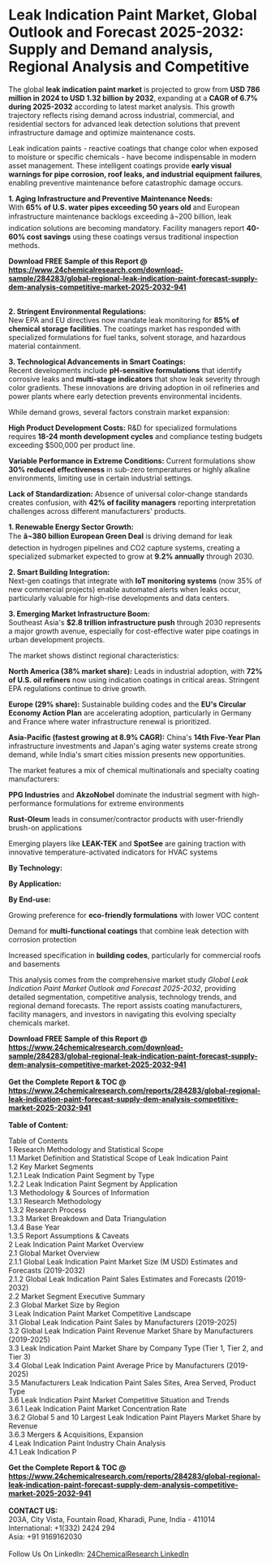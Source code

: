 <h1>Leak Indication Paint Market, Global Outlook and Forecast 2025-2032: Supply and Demand analysis, Regional Analysis and Competitive</h1><p>The global <strong>leak indication paint market</strong> is projected to grow from <strong>USD 786 million in 2024 to USD 1.32 billion by 2032</strong>, expanding at a <strong>CAGR of 6.7% during 2025-2032</strong> according to latest market analysis. This growth trajectory reflects rising demand across industrial, commercial, and residential sectors for advanced leak detection solutions that prevent infrastructure damage and optimize maintenance costs.</p><p>Leak indication paints - reactive coatings that change color when exposed to moisture or specific chemicals - have become indispensable in modern asset management. These intelligent coatings provide <strong>early visual warnings for pipe corrosion, roof leaks, and industrial equipment failures</strong>, enabling preventive maintenance before catastrophic damage occurs.</p><p><strong>1. Aging Infrastructure and Preventive Maintenance Needs:</strong><br>
With <strong>65% of U.S. water pipes exceeding 50 years old</strong> and European infrastructure maintenance backlogs exceeding â¬200 billion, leak indication solutions are becoming mandatory. Facility managers report <strong>40-60% cost savings</strong> using these coatings versus traditional inspection methods.</p><div><b>Download FREE Sample of this Report @ 
            <a href="https://www.24chemicalresearch.com/download-sample/284283/global-regional-leak-indication-paint-forecast-supply-dem-analysis-competitive-market-2025-2032-941">
            https://www.24chemicalresearch.com/download-sample/284283/global-regional-leak-indication-paint-forecast-supply-dem-analysis-competitive-market-2025-2032-941</a></b></div><br><p><strong>2. Stringent Environmental Regulations:</strong><br>
New EPA and EU directives now mandate leak monitoring for <strong>85% of chemical storage facilities</strong>. The coatings market has responded with specialized formulations for fuel tanks, solvent storage, and hazardous material containment.</p><p><strong>3. Technological Advancements in Smart Coatings:</strong><br>
Recent developments include <strong>pH-sensitive formulations</strong> that identify corrosive leaks and <strong>multi-stage indicators</strong> that show leak severity through color gradients. These innovations are driving adoption in oil refineries and power plants where early detection prevents environmental incidents.</p><p>While demand grows, several factors constrain market expansion:</p><p><strong>High Product Development Costs:</strong>  
	R&amp;D for specialized formulations requires <strong>18-24 month development cycles</strong> and compliance testing budgets exceeding $500,000 per product line.</p><p><strong>Variable Performance in Extreme Conditions:</strong>
	Current formulations show <strong>30% reduced effectiveness</strong> in sub-zero temperatures or highly alkaline environments, limiting use in certain industrial settings.</p><p><strong>Lack of Standardization:</strong>
	Absence of universal color-change standards creates confusion, with <strong>42% of facility managers</strong> reporting interpretation challenges across different manufacturers' products.</p><p><strong>1. Renewable Energy Sector Growth:</strong><br>
The <strong>â¬380 billion European Green Deal</strong> is driving demand for leak detection in hydrogen pipelines and CO2 capture systems, creating a specialized submarket expected to grow at <strong>9.2% annually</strong> through 2030.</p><p><strong>2. Smart Building Integration:</strong><br>
Next-gen coatings that integrate with <strong>IoT monitoring systems</strong> (now 35% of new commercial projects) enable automated alerts when leaks occur, particularly valuable for high-rise developments and data centers.</p><p><strong>3. Emerging Market Infrastructure Boom:</strong><br>
Southeast Asia's <strong>$2.8 trillion infrastructure push</strong> through 2030 represents a major growth avenue, especially for cost-effective water pipe coatings in urban development projects.</p><p>The market shows distinct regional characteristics:</p><p><strong>North America (38% market share):</strong>  
	Leads in industrial adoption, with <strong>72% of U.S. oil refiners</strong> now using indication coatings in critical areas. Stringent EPA regulations continue to drive growth.</p><p><strong>Europe (29% share):</strong>
	Sustainable building codes and the <strong>EU's Circular Economy Action Plan</strong> are accelerating adoption, particularly in Germany and France where water infrastructure renewal is prioritized.</p><p><strong>Asia-Pacific (fastest growing at 8.9% CAGR):</strong>
	China's <strong>14th Five-Year Plan</strong> infrastructure investments and Japan's aging water systems create strong demand, while India's smart cities mission presents new opportunities.</p><p>The market features a mix of chemical multinationals and specialty coating manufacturers:</p><p><strong>PPG Industries</strong> and <strong>AkzoNobel</strong> dominate the industrial segment with high-performance formulations for extreme environments</p><p><strong>Rust-Oleum</strong> leads in consumer/contractor products with user-friendly brush-on applications</p><p>Emerging players like <strong>LEAK-TEK</strong> and <strong>SpotSee</strong> are gaining traction with innovative temperature-activated indicators for HVAC systems</p><p><strong>By Technology:</strong></p><p><strong>By Application:</strong></p><p><strong>By End-use:</strong></p><p>Growing preference for <strong>eco-friendly formulations</strong> with lower VOC content</p><p>Demand for <strong>multi-functional coatings</strong> that combine leak detection with corrosion protection</p><p>Increased specification in <strong>building codes</strong>, particularly for commercial roofs and basements</p><p>This analysis comes from the comprehensive market study <em>Global Leak Indication Paint Market Outlook and Forecast 2025-2032</em>, providing detailed segmentation, competitive analysis, technology trends, and regional demand forecasts. The report assists coating manufacturers, facility managers, and investors in navigating this evolving specialty chemicals market.</p><div><b>Download FREE Sample of this Report @ 
            <a href="https://www.24chemicalresearch.com/download-sample/284283/global-regional-leak-indication-paint-forecast-supply-dem-analysis-competitive-market-2025-2032-941">
            https://www.24chemicalresearch.com/download-sample/284283/global-regional-leak-indication-paint-forecast-supply-dem-analysis-competitive-market-2025-2032-941</a></b></div><br><div><b>Get the Complete Report & TOC @ 
            <a href="https://www.24chemicalresearch.com/reports/284283/global-regional-leak-indication-paint-forecast-supply-dem-analysis-competitive-market-2025-2032-941">
            https://www.24chemicalresearch.com/reports/284283/global-regional-leak-indication-paint-forecast-supply-dem-analysis-competitive-market-2025-2032-941</a></b></div><br>
            <b>Table of Content:</b><p>Table of Contents<br />
1 Research Methodology and Statistical Scope<br />
1.1 Market Definition and Statistical Scope of Leak Indication Paint<br />
1.2 Key Market Segments<br />
1.2.1 Leak Indication Paint Segment by Type<br />
1.2.2 Leak Indication Paint Segment by Application<br />
1.3 Methodology & Sources of Information<br />
1.3.1 Research Methodology<br />
1.3.2 Research Process<br />
1.3.3 Market Breakdown and Data Triangulation<br />
1.3.4 Base Year<br />
1.3.5 Report Assumptions & Caveats<br />
2 Leak Indication Paint Market Overview<br />
2.1 Global Market Overview<br />
2.1.1 Global Leak Indication Paint Market Size (M USD) Estimates and Forecasts (2019-2032)<br />
2.1.2 Global Leak Indication Paint Sales Estimates and Forecasts (2019-2032)<br />
2.2 Market Segment Executive Summary<br />
2.3 Global Market Size by Region<br />
3 Leak Indication Paint Market Competitive Landscape<br />
3.1 Global Leak Indication Paint Sales by Manufacturers (2019-2025)<br />
3.2 Global Leak Indication Paint Revenue Market Share by Manufacturers (2019-2025)<br />
3.3 Leak Indication Paint Market Share by Company Type (Tier 1, Tier 2, and Tier 3)<br />
3.4 Global Leak Indication Paint Average Price by Manufacturers (2019-2025)<br />
3.5 Manufacturers Leak Indication Paint Sales Sites, Area Served, Product Type<br />
3.6 Leak Indication Paint Market Competitive Situation and Trends<br />
3.6.1 Leak Indication Paint Market Concentration Rate<br />
3.6.2 Global 5 and 10 Largest Leak Indication Paint Players Market Share by Revenue<br />
3.6.3 Mergers & Acquisitions, Expansion<br />
4 Leak Indication Paint Industry Chain Analysis<br />
4.1 Leak Indication P</p><div><b>Get the Complete Report & TOC @ 
            <a href="https://www.24chemicalresearch.com/reports/284283/global-regional-leak-indication-paint-forecast-supply-dem-analysis-competitive-market-2025-2032-941">
            https://www.24chemicalresearch.com/reports/284283/global-regional-leak-indication-paint-forecast-supply-dem-analysis-competitive-market-2025-2032-941</a></b></div><br><b>CONTACT US:</b><br>
            203A, City Vista, Fountain Road, Kharadi, Pune, India - 411014<br>
            International: +1(332) 2424 294<br>
            Asia: +91 9169162030 <br><br>
            Follow Us On LinkedIn: <a href="https://www.linkedin.com/company/24chemicalresearch/">24ChemicalResearch LinkedIn</a>